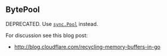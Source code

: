 BytePool
--------

DEPRECATED. Use [`sync.Pool`](https://golang.org/pkg/sync/#Pool) instead.

For discussion see this blog post:

 - http://blog.cloudflare.com/recycling-memory-buffers-in-go
